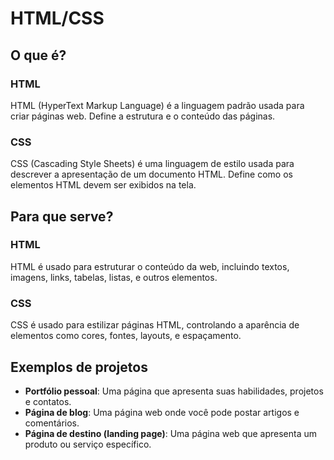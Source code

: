 # HTML/CSS

## O que é?
### HTML
HTML (HyperText Markup Language) é a linguagem padrão usada para criar páginas web. Define a estrutura e o conteúdo das páginas.

### CSS
CSS (Cascading Style Sheets) é uma linguagem de estilo usada para descrever a apresentação de um documento HTML. Define como os elementos HTML devem ser exibidos na tela.

## Para que serve?
### HTML
HTML é usado para estruturar o conteúdo da web, incluindo textos, imagens, links, tabelas, listas, e outros elementos.

### CSS
CSS é usado para estilizar páginas HTML, controlando a aparência de elementos como cores, fontes, layouts, e espaçamento.

## Exemplos de projetos
- **Portfólio pessoal**: Uma página que apresenta suas habilidades, projetos e contatos.
- **Página de blog**: Uma página web onde você pode postar artigos e comentários.
- **Página de destino (landing page)**: Uma página web que apresenta um produto ou serviço específico.